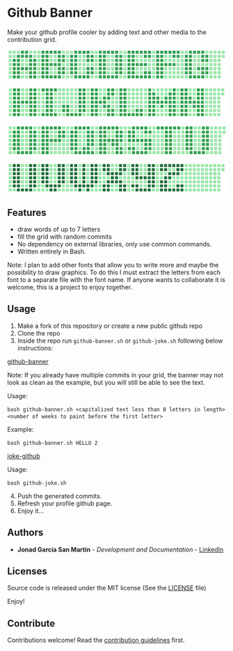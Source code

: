 Github Banner
============

Make your github profile cooler by adding text and other media to the contribution grid.

![A-G](A-G.jpg?raw=true "A-G")

![H-N](H-N.jpg?raw=true "H-N")

![O-U](O-U.jpg?raw=true "O-U")

![U-Z](U-Z.jpg?raw=true "U-Z")

Features
--------

- draw words of up to 7 letters
- fill the grid with random commits
- No dependency on external libraries, only use common commands.
- Written entirely in Bash.

Note: I plan to add other fonts that allow you to write more and maybe the possibility to draw graphics. To do this I must extract the letters from each font to a separate file with the font name. If anyone wants to collaborate it is welcome, this is a project to enjoy together.

Usage
-----

1. Make a fork of this repository or create a new public github repo
2. Clone the repo
3. Inside the repo run `github-banner.sh` or `github-joke.sh` following below instructions:

[github-banner](github-banner.sh)

Note: If you already have multiple commits in your grid, the banner may not look as clean as the example, but you will still be able to see the text.

Usage:
```
bash github-banner.sh <capitalized text less than 8 letters in length> <number of weeks to paint before the first letter>
```

Example:
```
bash github-banner.sh HELLO 2
```

[joke-github](joke-github.sh)

Usage:
```
bash github-joke.sh
```

4. Push the generated commits.
5. Refresh your profile github page.
6. Enjoy it...

Authors
-------

* **Jonad García San Martín** - *Development and Documentation* - [LinkedIn](https://www.linkedin.com/in/jonadgarcia/)

Licenses
--------

Source code is released under the MIT license (See the [LICENSE](LICENSE) file)

Enjoy!

## Contribute

Contributions welcome! Read the [contribution guidelines](CONTRIBUTING.md) first.
